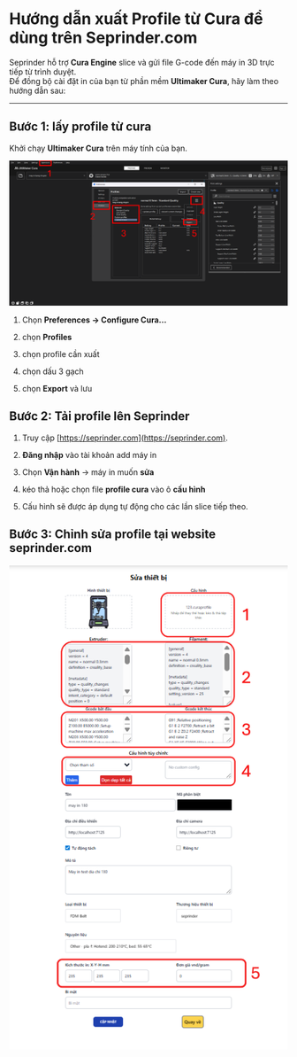 # Hướng dẫn xuất Profile từ Cura để dùng trên Seprinder.com

Seprinder hỗ trợ **Cura Engine** slice và gửi file G-code đến máy in 3D trực tiếp từ trình duyệt.  
Để đồng bộ cài đặt in của bạn từ phần mềm **Ultimaker Cura**, hãy làm theo hướng dẫn sau:

---

## Bước 1: lấy profile từ cura

Khởi chạy **Ultimaker Cura** trên máy tính của bạn.  

<p align="center">
  <img src="https://raw.githubusercontent.com/seprinder/Seprinder_Cura/master/Image/xuat_profile_tu_cura.png" alt="Hướng dẫn lấy profile" width="800">
</p>

1. Chọn **Preferences → Configure Cura...**

2. chọn **Profiles**

3. chọn profile cần xuất

4. chọn dấu 3 gạch

5. chọn **Export** và lưu

## Bước 2: Tải profile lên Seprinder

1. Truy cập [https://seprinder.com](https://seprinder.com).  

2. **Đăng nhập** vào tài khoản add máy in 

3. Chọn **Vận hành** → máy in muốn **sửa**

4. kéo thả hoặc chọn file **profile cura** vào ô **cấu hình**

5. Cấu hình sẽ được áp dụng tự động cho các lần slice tiếp theo.

## Bước 3: Chỉnh sửa profile tại website seprinder.com

<p align="center">
  <img src="https://raw.githubusercontent.com/seprinder/Seprinder_Cura/master/Image/huong_dan_de_profile.PNG" alt="Hướng dẫn để profile" width="800">
</p>
